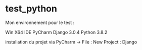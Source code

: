 # test_python

Mon environnement pour le test :

Win X64
IDE PyCharm
Django 3.0.4
Python 3.8.2 

installation du projet via PyCharm -> File : New Project : Django
